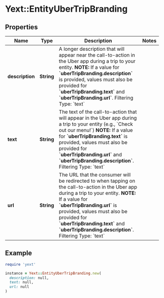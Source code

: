 # Yext::EntityUberTripBranding

## Properties

| Name | Type | Description | Notes |
| ---- | ---- | ----------- | ----- |
| **description** | **String** | A longer description that will appear near the call-to-action in the Uber app during a trip to your entity.  **NOTE:** If a value for **&#x60;uberTripBranding.description&#x60;** is provided, values must also be provided for **&#x60;uberTripBranding.text&#x60;** and **&#x60;uberTripBranding.url&#x60;**.  Filtering Type: &#x60;text&#x60; |  |
| **text** | **String** | The text of the call-to-action that will appear in the Uber app during a trip to your entity (e.g., &#x60;Check out our menu!&#x60;)  **NOTE:** If a value for **&#x60;uberTripBranding.text&#x60;** is provided, values must also be provided for **&#x60;uberTripBranding.url&#x60;** and **&#x60;uberTripBranding.description&#x60;**.  Filtering Type: &#x60;text&#x60; |  |
| **url** | **String** | The URL that the consumer will be redirected to when tapping on the call-to-action in the Uber app during a trip to your entity.  **NOTE:** If a value for **&#x60;uberTripBranding.url&#x60;** is provided, values must also be provided for **&#x60;uberTripBranding.text&#x60;** and **&#x60;uberTripBranding.description&#x60;**.  Filtering Type: &#x60;text&#x60; |  |

## Example

```ruby
require 'yext'

instance = Yext::EntityUberTripBranding.new(
  description: null,
  text: null,
  url: null
)
```


